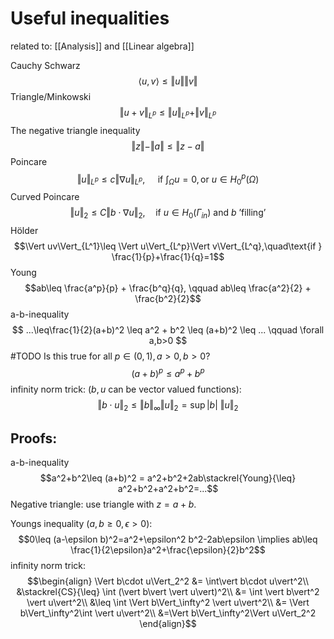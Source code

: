 # Useful inequalities
related to: [[Analysis]] and [[Linear algebra]]

Cauchy Schwarz
$$\langle u,v\rangle\leq \Vert u\Vert\Vert v\Vert$$
Triangle/Minkowski
$$\Vert u+v\Vert_{L^p}\leq \Vert u\Vert_{L^p}+\Vert v\Vert_{L^p}$$
The negative triangle inequality
$$\Vert z\Vert-\Vert a\Vert\leq \Vert z-a\Vert$$
Poincare
$$\Vert u\Vert_{L^p}\leq c\Vert\nabla u \Vert_{L^p},\quad\text{ if } \int_\Omega u=0, \text{or }u\in H_0^p(\Omega)$$
Curved Poincare
$$\Vert u\Vert_2 \leq C\Vert b \cdot \nabla u\Vert_2,\quad\text{if } u\in H_0(\Gamma_{in}) \text{ and } b \text{ 'filling'}$$
Hölder
$$\Vert uv\Vert_{L^1}\leq \Vert u\Vert_{L^p}\Vert v\Vert_{L^q},\quad\text{if } \frac{1}{p}+\frac{1}{q}=1$$
Young
$$ab\leq \frac{a^p}{p} + \frac{b^q}{q}, \qquad ab\leq \frac{a^2}{2} + \frac{b^2}{2}$$
a-b-inequality
$$
...\leq\frac{1}{2}(a+b)^2 \leq a^2 + b^2 \leq (a+b)^2  \leq ... \qquad \forall a,b>0
$$
#TODO Is this true for all $p\in(0,1), a>0,b>0$?
$$(a+b)^p\leq a^p+b^p$$
infinity norm trick: ($b,u$ can be vector valued functions):
$$\Vert b\cdot u\Vert_2 \leq\Vert b\Vert_\infty\Vert u\Vert_2 = \sup\vert b\vert\ \Vert u\Vert_2$$

## Proofs:

a-b-inequality
$$a^2+b^2\leq (a+b)^2 = a^2+b^2+2ab\stackrel{Young}{\leq} a^2+b^2+a^2+b^2=...$$
Negative triangle: use triangle with $z=a+b$.

Youngs inequality ($a,b\geq 0,\epsilon >0$):
$$0\leq (a-\epsilon b)^2=a^2+\epsilon^2 b^2-2ab\epsilon \implies ab\leq \frac{1}{2\epsilon}a^2+\frac{\epsilon}{2}b^2$$
infinity norm trick:
$$\begin{align}
\Vert b\cdot u\Vert_2^2 &= \int\vert b\cdot u\vert^2\\
&\stackrel{CS}{\leq} \int (\vert b\vert \vert u\vert)^2\\
&= \int \vert b\vert^2 \vert u\vert^2\\
&\leq \int \Vert b\Vert_\infty^2 \vert u\vert^2\\
&= \Vert b\Vert_\infty^2\int  \vert u\vert^2\\
&=\Vert b\Vert_\infty^2\Vert u\Vert_2^2
\end{align}$$
